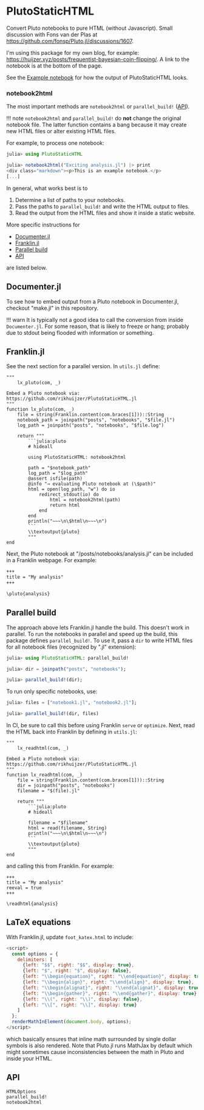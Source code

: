 # PlutoStaticHTML

Convert Pluto notebooks to pure HTML (without Javascript).
Small discussion with Fons van der Plas at <https://github.com/fonsp/Pluto.jl/discussions/1607>.

I'm using this package for my own blog, for example: <https://huijzer.xyz/posts/frequentist-bayesian-coin-flipping/>.
A link to the notebook is at the bottom of the page.

See the [Example notebook](@ref) for how the output of PlutoStaticHTML looks.

### notebook2html

The most important methods are `notebook2html` or `parallel_build!` ([API](@ref)).

!!! note
    `notebook2html` and `parallel_build!` do **not** change the original notebook file.
    The latter function contains a bang because it may create new HTML files or alter existing HTML files.

For example, to process one notebook:

```julia
julia> using PlutoStaticHTML

julia> notebook2html("Exciting analysis.jl") |> print
<div class="markdown"><p>This is an example notebook.</p>
[...]
```

In general, what works best is to

1. Determine a list of paths to your notebooks.
1. Pass the paths to  `parallel_build!` and write the HTML output to files.
1. Read the output from the HTML files and show it inside a static website.

More specific instructions for

- [Documenter.jl](@ref)
- [Franklin.jl](@ref)
- [Parallel build](@ref)
- [API](@ref)

are listed below.

## Documenter.jl

To see how to embed output from a Pluto notebook in Documenter.jl, checkout "make.jl" in this repository.

!!! warn
    It is typically not a good idea to call the conversion from inside `Documenter.jl`.
    For some reason, that is likely to freeze or hang; probably due to stdout being flooded with information or something.

## Franklin.jl

See the next section for a parallel version.
In `utils.jl` define:

    """
        lx_pluto(com, _)

    Embed a Pluto notebook via:
    https://github.com/rikhuijzer/PlutoStaticHTML.jl
    """
    function lx_pluto(com, _)
        file = string(Franklin.content(com.braces[1]))::String
        notebook_path = joinpath("posts", "notebooks", "$file.jl")
        log_path = joinpath("posts", "notebooks", "$file.log")

        return """
            ```julia:pluto
            # hideall

            using PlutoStaticHTML: notebook2html

            path = "$notebook_path"
            log_path = "$log_path"
            @assert isfile(path)
            @info "→ evaluating Pluto notebook at (\$path)"
            html = open(log_path, "w") do io
                redirect_stdout(io) do
                    html = notebook2html(path)
                    return html
                end
            end
            println("~~~\n\$html\n~~~\n")
            ```
            \\textoutput{pluto}
            """
    end

Next, the Pluto notebook at "/posts/notebooks/analysis.jl" can be included in a Franklin webpage.
For example:

```markdown
+++
title = "My analysis"
+++

\pluto{analysis}
```

## Parallel build

The approach above lets Franklin.jl handle the build.
This doesn't work in parallel.
To run the notebooks in parallel and speed up the build, this package defines `parallel_build!`.
To use it, pass a `dir` to write HTML files for all notebook files (recognized by ".jl" extension):

```julia
julia> using PlutoStaticHTML: parallel_build!

julia> dir = joinpath("posts", "notebooks");

julia> parallel_build!(dir);

```

To run only specific notebooks, use:

```julia
julia> files = ["notebook1.jl", "notebook2.jl"];

julia> parallel_build!(dir, files)
```

In CI, be sure to call this before using Franklin `serve` or `optimize`.
Next, read the HTML back into Franklin by defining in `utils.jl`:

    """
        lx_readhtml(com, _)

    Embed a Pluto notebook via:
    https://github.com/rikhuijzer/PlutoStaticHTML.jl
    """
    function lx_readhtml(com, _)
        file = string(Franklin.content(com.braces[1]))::String
        dir = joinpath("posts", "notebooks")
        filename = "$(file).jl"

        return """
            ```julia:pluto
            # hideall

            filename = "$filename"
            html = read(filename, String)
            println("~~~\n\$html\n~~~\n")
            ```
            \\textoutput{pluto}
            """
    end

and calling this from Franklin.
For example:

```
+++
title = "My analysis"
reeval = true
+++

\readhtml{analysis}
```

## LaTeX equations

With Franklin.jl, update `foot_katex.html` to include:

```javascript
<script>
  const options = {
    delimiters: [
      {left: "$$", right: "$$", display: true},
      {left: "$", right: "$", display: false},
      {left: "\\begin{equation}", right: "\\end{equation}", display: true},
      {left: "\\begin{align}", right: "\\end{align}", display: true},
      {left: "\\begin{alignat}", right: "\\end{alignat}", display: true},
      {left: "\\begin{gather}", right: "\\end{gather}", display: true},
      {left: "\\(", right: "\\)", display: false},
      {left: "\\[", right: "\\]", display: true}
    ]
  };
  renderMathInElement(document.body, options);
</script>
```

which basically ensures that inline math surrounded by single dollar symbols is also rendered.
Note that Pluto.jl runs MathJax by default which might sometimes cause inconsistencies between the math in Pluto and inside your HTML.

## API

```@docs
HTMLOptions
parallel_build!
notebook2html
```

